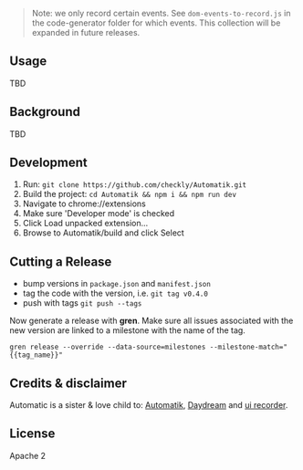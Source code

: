

> Note: we only record certain events. See `dom-events-to-record.js` in the code-generator folder for which events. This collection will be expanded in future releases.

## Usage
TBD
## Background

TBD

## Development

1. Run: `git clone https://github.com/checkly/Automatik.git`
2. Build the project: `cd Automatik && npm i && npm run dev`
2. Navigate to chrome://extensions
3. Make sure 'Developer mode' is checked
4. Click Load unpacked extension...
5. Browse to Automatik/build and click Select

## Cutting a Release

- bump versions in `package.json` and `manifest.json`
- tag the code with the version, i.e. `git tag v0.4.0`
- push with tags `git push --tags`

Now generate a release with **gren**. Make sure all issues associated with the new version are linked to a milestone
with the name of the tag.

```
gren release --override --data-source=milestones --milestone-match="{{tag_name}}"
```

## Credits & disclaimer

Automatic is a sister & love child to: 
[Automatik](https://github.com/checkly/Automatik), [Daydream](https://github.com/segmentio/daydream) and [ui recorder](https://github.com/yguan/ui-recorder).

## License
Apache 2
